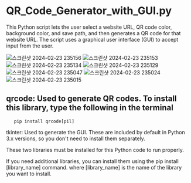# QR_Code_Generator_with_GUI.py
This Python script lets the user select a website URL, QR code color, background color, and save path, and then generates a QR code for that website URL. The script uses a graphical user interface (GUI) to accept input from the user.


![스크린샷 2024-02-23 235156](https://github.com/dldbfla/QR_Code_Generator_with_GUI.py/assets/89433437/b89d2f7b-7916-4506-b984-9e9541b6b4a0)
![스크린샷 2024-02-23 235153](https://github.com/dldbfla/QR_Code_Generator_with_GUI.py/assets/89433437/c1e4b5cc-72ab-4c78-b2c3-1e9c546b9542)
![스크린샷 2024-02-23 235134](https://github.com/dldbfla/QR_Code_Generator_with_GUI.py/assets/89433437/fffa5fb6-9e71-4e3d-8c6d-9c2cf6d1f1df)
![스크린샷 2024-02-23 235129](https://github.com/dldbfla/QR_Code_Generator_with_GUI.py/assets/89433437/1e4668df-418d-4ec9-870f-6f481ce0ddc1)
![스크린샷 2024-02-23 235047](https://github.com/dldbfla/QR_Code_Generator_with_GUI.py/assets/89433437/c25bc000-de8e-4d85-a2ca-ec05e6d9aea9)
![스크린샷 2024-02-23 235024](https://github.com/dldbfla/QR_Code_Generator_with_GUI.py/assets/89433437/57dcbb2f-21d9-4a44-9607-c88331658420)
![스크린샷 2024-02-23 235015](https://github.com/dldbfla/QR_Code_Generator_with_GUI.py/assets/89433437/40f0f548-2b11-4d67-bb56-3e81d01db315)

## qrcode: Used to generate QR codes. To install this library, type the following in the terminal

 ```
    pip install qrcode[pil]
 ```

tkinter: Used to generate the GUI. These are included by default in Python 3.x versions, so you don't need to install them separately.


These two libraries must be installed for this Python code to run properly. 

If you need additional libraries, you can install them using the pip install [library_name] command. where [library_name] is the name of the library you want to install.

